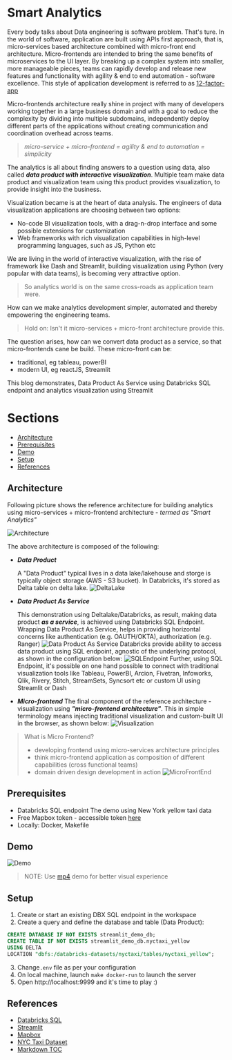 # Smart Analytics

Every body talks about Data engineering is software problem. That's ture. In the world of software, application are 
built using APIs first approach, that is, micro-services  based architecture combined with micro-front end architecture.
Micro-frontends are intended to bring the same benefits of microservices to the UI layer. By breaking up a complex 
system into smaller, more manageable pieces, teams can rapidly develop and release new features and functionality with
agility & end to end automation - software excellence. This style of application development is referred to as
[12-factor-app](https://12factor.net)

Micro-frontends architecture really shine in project with many of developers working together in a large business domain 
and with a goal to reduce the complexity by dividing into multiple subdomains, independently deploy different parts of 
the applications without creating communication and coordination overhead across teams. 

> _micro-service + micro-frontend = agility & end to automation = simplicity_


The analytics is all about finding answers to a question using data, also called **_data product with interactive 
visualization_**. Multiple team make data product and visualization team using this product provides visualization, to 
provide insight into the business.

Visualization became is at the heart of data analysis. The engineers of data visualization applications are choosing 
between two options:

- No-code BI visualization tools, with a drag-n-drop interface and some possible extensions for customization
- Web frameworks with rich visualization capabilities in high-level programming languages, such as JS, Python etc

We are living in the world of interactive visualization, with the rise of framework like Dash and Streamlit, building 
visualization using Python (very popular with data teams), is becoming very attractive option.


> So analytics world is on the same cross-roads as application team were.

How can we make analytics development simpler, automated and thereby empowering the engineering teams.

> Hold on: Isn't it micro-services + micro-front architecture provide this.

The question arises, how can we convert data product as a service, so that micro-frontends cane be build. These 
micro-front can be:
- traditional, eg tableau, powerBI
- modern UI, eg reactJS, Streamlit 

This blog demonstrates, Data Product As Service using Databricks SQL endpoint and analytics visualization using 
Streamlit


Sections
=================

 * [Architecture](#Architecture)
 * [Prerequisites](#Prerequisites)
 * [Demo](#Demo)
 * [Setup](#Setup)
 * [References](#References)


## Architecture

Following picture shows the reference architecture for building analytics using micro-services + micro-frontend 
architecture - *_termed as "Smart Analytics"_*

![Architecture](architecture/archicture.png)

The above architecture is composed of the following:

- **_Data Product_**
  
  A "Data Product" typical lives in a data lake/lakehouse and storge is typically
  object storage (AWS - S3 bucket). In Databricks, it's stored as Delta table on 
  delta lake.
  ![DeltaLake](architecture/lakehouse.png)

- **_Data Product As Service_**
  
  This demonstration using Deltalake/Databricks, as result, making data product **_as a service_**, is achieved using 
  Databricks SQL Endpoint. Wrapping Data Product As Service, helps in providing horizontal
  concerns like authentication (e.g. OAUTH/OKTA), authorization (e.g. Ranger)
  ![Data Product As Service](architecture/DataProductAsService.png)
  Databricks provide ability to access data product using SQL endpoint, agnostic of the underlying protocol, as shown 
  in the configuration below:
  ![SQLEndpoint](architecture/sqlendpoint_config.png)
  Further, using SQL Endpoint, it's possible on one hand possible to connect with traditional visualization tools like 
  Tableau, PowerBI, Arcion, Fivetran, Infoworks, Qlik, Rivery, Stitch, StreamSets, Syncsort etc or custom UI using 
  Streamlit or Dash

- **_Micro-frontend_**
  The final component of the reference architecture - visualization using **_"micro-frontend architecture"_**. This in 
  simple terminology means injecting traditional visualization and custom-built UI in the browser, as shown below:
  ![Visualization](architecture/micro_frontend.png)

> What is Micro Frontend?
> - developing frontend using micro-services architecture principles
> - think micro-frontend application as composition of different capabilities (cross functional teams)
> - domain driven design development in action
> ![MicroFrontEnd](architecture/micro_frontend_1.png)



## Prerequisites

- Databricks SQL endpoint
  The demo using New York yellow taxi data
- Free Mapbox token  - accessible token [here](https://www.mapbox.com/)
- Locally: Docker, Makefile

## Demo

![Demo](demo/SmartAnalyticsAppDatabricks.gif)

> NOTE: Use [mp4](https://github.com/mgorav/data-product-as-service/blob/main/SmartAnalyticsApp.mp4) demo for better visual experience

## Setup 

1. Create or start an existing DBX SQL endpoint in the workspace
2. Create a query and define the database and table (Data Product):

```sql
CREATE DATABASE IF NOT EXISTS streamlit_demo_db;
CREATE TABLE IF NOT EXISTS streamlit_demo_db.nyctaxi_yellow 
USING DELTA
LOCATION "dbfs:/databricks-datasets/nyctaxi/tables/nyctaxi_yellow";
```

3. Change`.env` file as per your configuration 
4. On local machine, launch `make docker-run` to launch the server
5. Open http://localhost:9999 and it's time to play :) 

## References

- [Databricks SQL](https://databricks.com/product/databricks-sql)
- [Streamlit](https://streamlit.io/)
- [Mapbox](https://www.mapbox.com/)
- [NYC Taxi Dataset](https://www1.nyc.gov/site/tlc/about/tlc-trip-record-data.page)
- [Markdown TOC](https://github.com/ekalinin/github-markdown-toc)